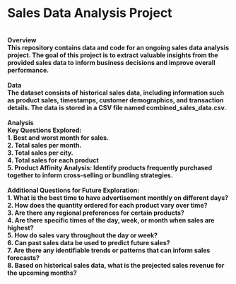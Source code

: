 # Sales Data Analysis Project
<br />
<strong>Overview<strong> <br />
This repository contains data and code for an ongoing sales data analysis project. The goal of this project is to extract valuable insights from the provided sales data to inform business decisions and improve overall performance.<br />
<br />
<strong>Data<strong> <br />
The dataset consists of historical sales data, including information such as product sales, timestamps, customer demographics, and transaction details. The data is stored in a CSV file named combined_sales_data.csv.<br />
<br />
<strong>Analysis<strong> <br />
<strong>Key Questions Explored:<strong><br />
1. Best and worst month for sales.<br />
2. Total sales per month.<br />
3. Total sales per city.<br />
4. Total sales for each product<br />
5. Product Affinity Analysis: Identify products frequently purchased together to inform cross-selling or bundling strategies.<br />

<br />
<strong>Additional Questions for Future Exploration:<strong><br />
1. What is the best time to have advertisement monthly on different days?<br />
2. How does the quantity ordered for each product vary over time?<br />
3. Are there any regional preferences for certain products?<br />
4. Are there specific times of the day, week, or month when sales are highest?<br />
5. How do sales vary throughout the day or week?<br />
6. Can past sales data be used to predict future sales?<br />
7. Are there any identifiable trends or patterns that can inform sales forecasts?<br />
8. Based on historical sales data, what is the projected sales revenue for the upcoming months?<br />

